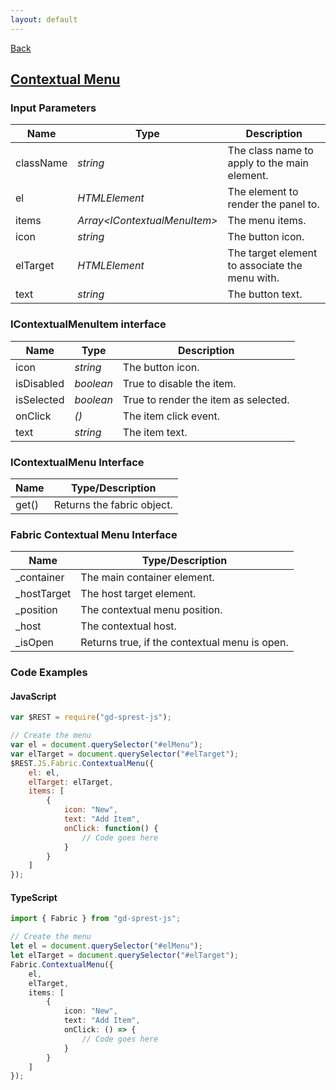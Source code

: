 ```yaml
---
layout: default
---
```

<div class="page-info" markdown="1">

[Back](/js/fabric)
## [Contextual Menu](https://dev.office.com/fabric-js/Components/ContextualMenu/ContextualMenu.html)

</div>

### Input Parameters

| Name | Type | Description |
| --- | --- | --- |
| className | _string_ | The class name to apply to the main element. |
| el | _HTMLElement_ | The element to render the panel to. |
| items | _Array&lt;IContextualMenuItem&gt;_ | The menu items. |
| icon | _string_ | The button icon. |
| elTarget | _HTMLElement_ | The target element to associate the menu with. |
| text | _string_ | The button text. |

### IContextualMenuItem interface

| Name | Type | Description |
| --- | --- | --- |
| icon | _string_ | The button icon. |
| isDisabled | _boolean_ | True to disable the item. |
| isSelected | _boolean_ | True to render the item as selected. |
| onClick | _()_ | The item click event. |
| text | _string_ | The item text. |

### IContextualMenu Interface

| Name | Type/Description |
| --- | --- |
| get() | Returns the fabric object. |

### Fabric Contextual Menu Interface

| Name | Type/Description |
| --- | --- |
| \_container | The main container element. |
| \_hostTarget | The host target element. |
| \_position | The contextual menu position. |
| \_host | The contextual host. |
| \_isOpen | Returns true, if the contextual menu is open. |

### Code Examples
#### JavaScript
```js
var $REST = require("gd-sprest-js");

// Create the menu
var el = document.querySelector("#elMenu");
var elTarget = document.querySelector("#elTarget");
$REST.JS.Fabric.ContextualMenu({
    el: el,
    elTarget: elTarget,
    items: [
        {
            icon: "New",
            text: "Add Item",
            onClick: function() {
                // Code goes here
            }
        }
    ]
});
```
#### TypeScript
```ts
import { Fabric } from "gd-sprest-js";

// Create the menu
let el = document.querySelector("#elMenu");
let elTarget = document.querySelector("#elTarget");
Fabric.ContextualMenu({
    el,
    elTarget,
    items: [
        {
            icon: "New",
            text: "Add Item",
            onClick: () => {
                // Code goes here
            }
        }
    ]
});
```